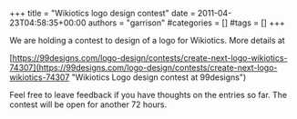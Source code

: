 +++
title = "Wikiotics logo design contest"
date = 2011-04-23T04:58:35+00:00
authors = "garrison"
#categories = []
#tags = []
+++

We are holding a contest to design of a logo for Wikiotics. More details at

[https://99designs.com/logo-design/contests/create-next-logo-wikiotics-74307](https://99designs.com/logo-design/contests/create-next-logo-wikiotics-74307 "Wikiotics Logo design contest at 99designs")

Feel free to leave feedback if you have thoughts on the entries so far. The contest will be open for another 72 hours.
